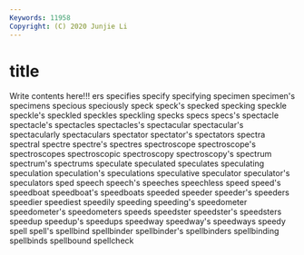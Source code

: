 ```yaml
---
Keywords: 11958
Copyright: (C) 2020 Junjie Li
---
```


# title

Write contents here!!!
ers 
specifies 
specify 
specifying 
specimen 
specimen's 
specimens
specious 
speciously 
speck 
speck's 
specked 
specking 
speckle 
speckle's 
speckled 
speckles
speckling 
specks 
specs 
specs's 
spectacle 
spectacle's 
spectacles 
spectacles's 
spectacular 
spectacular's
spectacularly 
spectaculars 
spectator 
spectator's 
spectators 
spectra 
spectral 
spectre 
spectre's 
spectres
spectroscope 
spectroscope's 
spectroscopes 
spectroscopic 
spectroscopy 
spectroscopy's 
spectrum 
spectrum's 
spectrums 
speculate
speculated 
speculates 
speculating 
speculation 
speculation's 
speculations 
speculative 
speculator 
speculator's 
speculators
sped 
speech 
speech's 
speeches 
speechless 
speed 
speed's 
speedboat 
speedboat's 
speedboats
speeded 
speeder 
speeder's 
speeders 
speedier 
speediest 
speedily 
speeding 
speeding's 
speedometer
speedometer's 
speedometers 
speeds 
speedster 
speedster's 
speedsters 
speedup 
speedup's 
speedups 
speedway
speedway's 
speedways 
speedy 
spell 
spell's 
spellbind 
spellbinder 
spellbinder's 
spellbinders 
spellbinding
spellbinds 
spellbound 
spellcheck 
